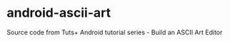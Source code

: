 android-ascii-art
=================

Source code from Tuts+ Android tutorial series - Build an ASCII Art Editor
